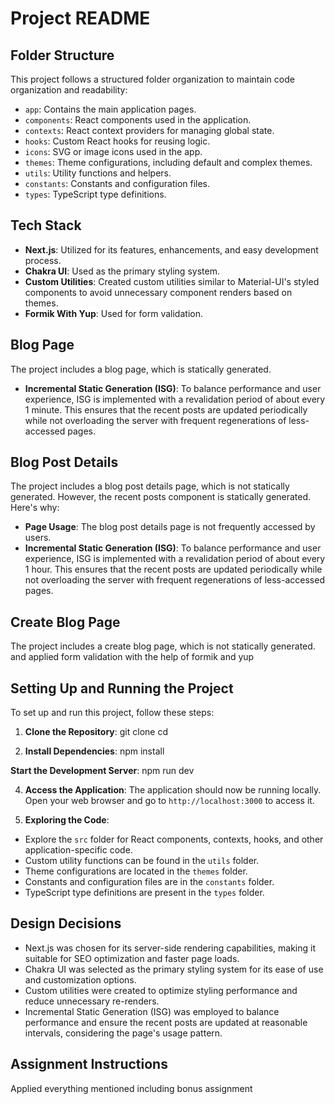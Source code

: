 # Project README

## Folder Structure
This project follows a structured folder organization to maintain code organization and readability:


- `app`: Contains the main application pages.
- `components`: React components used in the application.
- `contexts`: React context providers for managing global state.
- `hooks`: Custom React hooks for reusing logic.
- `icons`: SVG or image icons used in the app.
- `themes`: Theme configurations, including default and complex themes.
- `utils`: Utility functions and helpers.
- `constants`: Constants and configuration files.
- `types`: TypeScript type definitions.

## Tech Stack
- **Next.js**: Utilized for its features, enhancements, and easy development process.
- **Chakra UI**: Used as the primary styling system.
- **Custom Utilities**: Created custom utilities similar to Material-UI's styled components to avoid unnecessary component renders based on themes.
- **Formik With Yup**: Used for form validation.

## Blog Page
The project includes a blog page, which is statically generated.
- **Incremental Static Generation (ISG)**: To balance performance and user experience, ISG is implemented with a revalidation period of about every 1 minute. This ensures that the recent posts are updated periodically while not overloading the server with frequent regenerations of less-accessed pages.

## Blog Post Details
The project includes a blog post details page, which is not statically generated. However, the recent posts component is statically generated. Here's why:

- **Page Usage**: The blog post details page is not frequently accessed by users.
- **Incremental Static Generation (ISG)**: To balance performance and user experience, ISG is implemented with a revalidation period of about every 1 hour. This ensures that the recent posts are updated periodically while not overloading the server with frequent regenerations of less-accessed pages.

## Create Blog Page
The project includes a create blog page, which is not statically generated. and applied form validation with the help of formik and yup

## Setting Up and Running the Project
To set up and run this project, follow these steps:

1. **Clone the Repository**:
   git clone <repository-url>
   cd <repository-folder>

2. **Install Dependencies**:
   npm install

**Start the Development Server**:
npm run dev


4. **Access the Application**:
   The application should now be running locally. Open your web browser and go to `http://localhost:3000` to access it.

5. **Exploring the Code**:
- Explore the `src` folder for React components, contexts, hooks, and other application-specific code.
- Custom utility functions can be found in the `utils` folder.
- Theme configurations are located in the `themes` folder.
- Constants and configuration files are in the `constants` folder.
- TypeScript type definitions are present in the `types` folder.

## Design Decisions
- Next.js was chosen for its server-side rendering capabilities, making it suitable for SEO optimization and faster page loads.
- Chakra UI was selected as the primary styling system for its ease of use and customization options.
- Custom utilities were created to optimize styling performance and reduce unnecessary re-renders.
- Incremental Static Generation (ISG) was employed to balance performance and ensure the recent posts are updated at reasonable intervals, considering the page's usage pattern.

## Assignment Instructions
Applied everything mentioned including bonus assignment
